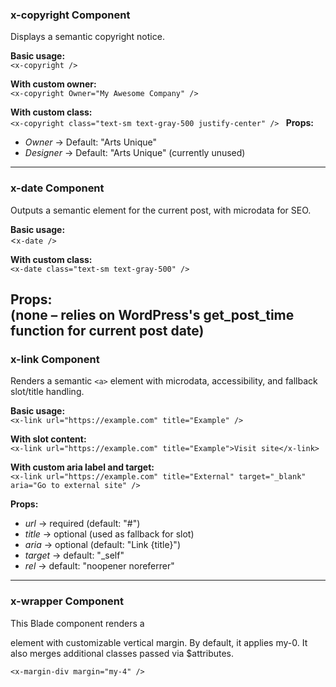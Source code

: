 ### x-copyright Component
Displays a semantic copyright notice.

**Basic usage:**  
`<x-copyright />`

**With custom owner:**  
`<x-copyright Owner="My Awesome Company" />`

**With custom class:**  
`<x-copyright class="text-sm text-gray-500 justify-center" />
`
**Props:**
- _Owner_ → Default: "Arts Unique"
- _Designer_ → Default: "Arts Unique" (currently unused)
----
### x-date Component
Outputs a semantic <time> element for the current post, with microdata for SEO.

**Basic usage:**  
<`x-date />`

**With custom class:**  
`<x-date class="text-sm text-gray-500" />`

**Props:**  
(none – relies on WordPress's get_post_time function for current post date)
----
### x-link Component
Renders a semantic `<a>` element with microdata, accessibility, and fallback slot/title handling.

**Basic usage:**  
`<x-link url="https://example.com" title="Example" />`

**With slot content:**  
`<x-link url="https://example.com" title="Example">Visit site</x-link>`

**With custom aria label and target:**  
`<x-link url="https://example.com" title="External" target="_blank" aria="Go to external site" />`

**Props:**
- _url_ → required (default: "#")
- _title_ → optional (used as fallback for slot)
- _aria_ → optional (default: "Link {title}")
- _target_ → default: "_self"
- _rel_ → default: "noopener noreferrer"
----

### x-wrapper Component
This Blade component renders a <div> element with customizable vertical margin. By default, it applies my-0. It also merges additional classes passed via $attributes.

`<x-margin-div margin="my-4" />`
